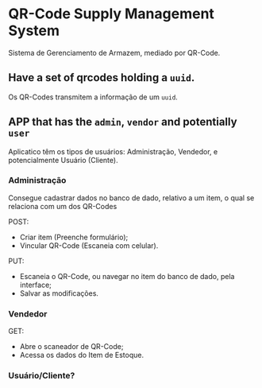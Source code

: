 # QR-Code Supply Management System

Sistema de Gerenciamento de Armazem, mediado por QR-Code.

## Have a set of **qrcodes** holding a `uuid`.

Os QR-Codes transmitem a informação de um `uuid`.

## APP that has the `admin`, `vendor` and potentially `user`

Aplicatico têm os tipos de usuários: Administração, Vendedor, e potencialmente Usuário (Cliente).

### Administração

Consegue cadastrar dados no banco de dado, relativo a um item, o qual se relaciona com um dos QR-Codes

POST:
- Criar item (Preenche formulário);
- Vincular QR-Code (Escaneia com celular).

PUT:
- Escaneia o QR-Code, ou navegar no item do banco de dado, pela interface;
- Salvar as modificações. 

### Vendedor

GET:
- Abre o scaneador de QR-Code;
- Acessa os dados do Item de Estoque.

### Usuário/Cliente?
